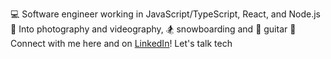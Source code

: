 💻 Software engineer working in JavaScript/TypeScript, React, and Node.js
📸 Into photography and videography, 🏂 snowboarding and 🎸 guitar
🔗 Connect with me here and on [LinkedIn](https://www.linkedin.com/u/josh-a-reed)! Let's talk tech

<!---
joshreed104/joshreed104 is a ✨ special ✨ repository because its `README.md` (this file) appears on your GitHub profile.
You can click the Preview link to take a look at your changes.
--->
